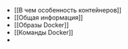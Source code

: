 - [[В чем особенность контейнеров]]
- [[Общая информация]]
- [[Образы Docker]]
- [[Команды Docker]]
- 